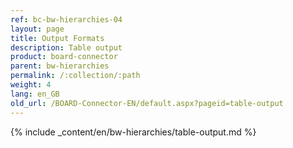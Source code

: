 ```yaml
---
ref: bc-bw-hierarchies-04
layout: page
title: Output Formats
description: Table output
product: board-connector
parent: bw-hierarchies
permalink: /:collection/:path
weight: 4
lang: en_GB
old_url: /BOARD-Connector-EN/default.aspx?pageid=table-output
---
```


{% include _content/en/bw-hierarchies/table-output.md %}